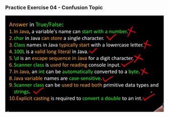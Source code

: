 ### Practice Exercise 04 - Confusion Topic

![Java Screenshot](../../assets/basic_confusions_topic.png)